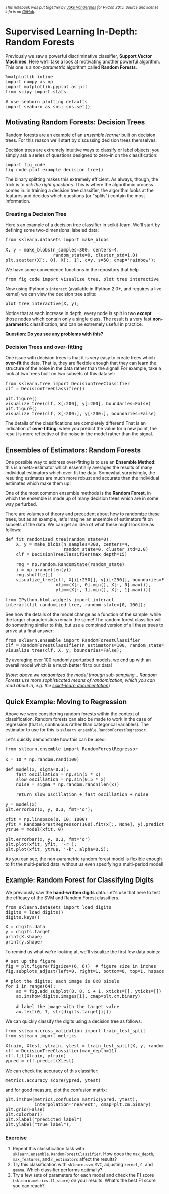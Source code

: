 <small><i>This notebook was put together by [Jake Vanderplas](http://www.vanderplas.com) for PyCon 2015. Source and license info is on [GitHub](https://github.com/jakevdp/sklearn_pycon2015/).</i></small>

# Supervised Learning In-Depth: Random Forests

Previously we saw a powerful discriminative classifier, **Support Vector Machines**.
Here we'll take a look at motivating another powerful algorithm. This one is a *non-parametric* algorithm called **Random Forests**.

<pre data-code-language="python"
     data-executable="true"
     data-type="programlisting">
%matplotlib inline
import numpy as np
import matplotlib.pyplot as plt
from scipy import stats

# use seaborn plotting defaults
import seaborn as sns; sns.set()
</pre>

## Motivating Random Forests: Decision Trees

Random forests are an example of an *ensemble learner* built on decision trees.
For this reason we'll start by discussing decision trees themselves.

Decision trees are extremely intuitive ways to classify or label objects: you simply ask a series of questions designed to zero-in on the classification:

<pre data-code-language="python"
     data-executable="true"
     data-type="programlisting">
import fig_code
fig_code.plot_example_decision_tree()
</pre>

The binary splitting makes this extremely efficient.
As always, though, the trick is to *ask the right questions*.
This is where the algorithmic process comes in: in training a decision tree classifier, the algorithm looks at the features and decides which questions (or "splits") contain the most information.

### Creating a Decision Tree

Here's an example of a decision tree classifier in scikit-learn. We'll start by defining some two-dimensional labeled data:

<pre data-code-language="python"
     data-executable="true"
     data-type="programlisting">
from sklearn.datasets import make_blobs

X, y = make_blobs(n_samples=300, centers=4,
                  random_state=0, cluster_std=1.0)
plt.scatter(X[:, 0], X[:, 1], c=y, s=50, cmap='rainbow');
</pre>

We have some convenience functions in the repository that help

<pre data-code-language="python"
     data-executable="true"
     data-type="programlisting">
from fig_code import visualize_tree, plot_tree_interactive
</pre>

Now using IPython's ``interact`` (available in IPython 2.0+, and requires a live kernel) we can view the decision tree splits:

<pre data-code-language="python"
     data-executable="true"
     data-type="programlisting">
plot_tree_interactive(X, y);
</pre>

Notice that at each increase in depth, every node is split in two **except** those nodes which contain only a single class.
The result is a very fast **non-parametric** classification, and can be extremely useful in practice.

**Question: Do you see any problems with this?**

### Decision Trees and over-fitting

One issue with decision trees is that it is very easy to create trees which **over-fit** the data. That is, they are flexible enough that they can learn the structure of the noise in the data rather than the signal! For example, take a look at two trees built on two subsets of this dataset:

<pre data-code-language="python"
     data-executable="true"
     data-type="programlisting">
from sklearn.tree import DecisionTreeClassifier
clf = DecisionTreeClassifier()

plt.figure()
visualize_tree(clf, X[:200], y[:200], boundaries=False)
plt.figure()
visualize_tree(clf, X[-200:], y[-200:], boundaries=False)
</pre>

The details of the classifications are completely different! That is an indication of **over-fitting**: when you predict the value for a new point, the result is more reflective of the noise in the model rather than the signal.

## Ensembles of Estimators: Random Forests

One possible way to address over-fitting is to use an **Ensemble Method**: this is a meta-estimator which essentially averages the results of many individual estimators which over-fit the data. Somewhat surprisingly, the resulting estimates are much more robust and accurate than the individual estimates which make them up!

One of the most common ensemble methods is the **Random Forest**, in which the ensemble is made up of many decision trees which are in some way perturbed.

There are volumes of theory and precedent about how to randomize these trees, but as an example, let's imagine an ensemble of estimators fit on subsets of the data. We can get an idea of what these might look like as follows:

<pre data-code-language="python"
     data-executable="true"
     data-type="programlisting">
def fit_randomized_tree(random_state=0):
    X, y = make_blobs(n_samples=300, centers=4,
                      random_state=0, cluster_std=2.0)
    clf = DecisionTreeClassifier(max_depth=15)

    rng = np.random.RandomState(random_state)
    i = np.arange(len(y))
    rng.shuffle(i)
    visualize_tree(clf, X[i[:250]], y[i[:250]], boundaries=False,
                   xlim=(X[:, 0].min(), X[:, 0].max()),
                   ylim=(X[:, 1].min(), X[:, 1].max()))

from IPython.html.widgets import interact
interact(fit_randomized_tree, random_state=[0, 100]);
</pre>

See how the details of the model change as a function of the sample, while the larger characteristics remain the same!
The random forest classifier will do something similar to this, but use a combined version of all these trees to arrive at a final answer:

<pre data-code-language="python"
     data-executable="true"
     data-type="programlisting">
from sklearn.ensemble import RandomForestClassifier
clf = RandomForestClassifier(n_estimators=100, random_state=0)
visualize_tree(clf, X, y, boundaries=False);
</pre>

By averaging over 100 randomly perturbed models, we end up with an overall model which is a much better fit to our data!

*(Note: above we randomized the model through sub-sampling... Random Forests use more sophisticated means of randomization, which you can read about in, e.g. the [scikit-learn documentation](http://scikit-learn.org/stable/modules/ensemble.html#forest)*)

## Quick Example: Moving to Regression

Above we were considering random forests within the context of classification.
Random forests can also be made to work in the case of regression (that is, continuous rather than categorical variables). The estimator to use for this is ``sklearn.ensemble.RandomForestRegressor``.

Let's quickly demonstrate how this can be used:

<pre data-code-language="python"
     data-executable="true"
     data-type="programlisting">
from sklearn.ensemble import RandomForestRegressor

x = 10 * np.random.rand(100)

def model(x, sigma=0.3):
    fast_oscillation = np.sin(5 * x)
    slow_oscillation = np.sin(0.5 * x)
    noise = sigma * np.random.randn(len(x))

    return slow_oscillation + fast_oscillation + noise

y = model(x)
plt.errorbar(x, y, 0.3, fmt='o');
</pre>

<pre data-code-language="python"
     data-executable="true"
     data-type="programlisting">
xfit = np.linspace(0, 10, 1000)
yfit = RandomForestRegressor(100).fit(x[:, None], y).predict(xfit[:, None])
ytrue = model(xfit, 0)

plt.errorbar(x, y, 0.3, fmt='o')
plt.plot(xfit, yfit, '-r');
plt.plot(xfit, ytrue, '-k', alpha=0.5);
</pre>

As you can see, the non-parametric random forest model is flexible enough to fit the multi-period data, without us even specifying a multi-period model!

## Example: Random Forest for Classifying Digits

We previously saw the **hand-written digits** data. Let's use that here to test the efficacy of the SVM and Random Forest classifiers.

<pre data-code-language="python"
     data-executable="true"
     data-type="programlisting">
from sklearn.datasets import load_digits
digits = load_digits()
digits.keys()
</pre>

<pre data-code-language="python"
     data-executable="true"
     data-type="programlisting">
X = digits.data
y = digits.target
print(X.shape)
print(y.shape)
</pre>

To remind us what we're looking at, we'll visualize the first few data points:

<pre data-code-language="python"
     data-executable="true"
     data-type="programlisting">
# set up the figure
fig = plt.figure(figsize=(6, 6))  # figure size in inches
fig.subplots_adjust(left=0, right=1, bottom=0, top=1, hspace=0.05, wspace=0.05)

# plot the digits: each image is 8x8 pixels
for i in range(64):
    ax = fig.add_subplot(8, 8, i + 1, xticks=[], yticks=[])
    ax.imshow(digits.images[i], cmap=plt.cm.binary)

    # label the image with the target value
    ax.text(0, 7, str(digits.target[i]))
</pre>

We can quickly classify the digits using a decision tree as follows:

<pre data-code-language="python"
     data-executable="true"
     data-type="programlisting">
from sklearn.cross_validation import train_test_split
from sklearn import metrics

Xtrain, Xtest, ytrain, ytest = train_test_split(X, y, random_state=0)
clf = DecisionTreeClassifier(max_depth=11)
clf.fit(Xtrain, ytrain)
ypred = clf.predict(Xtest)
</pre>

We can check the accuracy of this classifier:

<pre data-code-language="python"
     data-executable="true"
     data-type="programlisting">
metrics.accuracy_score(ypred, ytest)
</pre>

and for good measure, plot the confusion matrix:

<pre data-code-language="python"
     data-executable="true"
     data-type="programlisting">
plt.imshow(metrics.confusion_matrix(ypred, ytest),
           interpolation='nearest', cmap=plt.cm.binary)
plt.grid(False)
plt.colorbar()
plt.xlabel("predicted label")
plt.ylabel("true label");
</pre>

### Exercise
1. Repeat this classification task with ``sklearn.ensemble.RandomForestClassifier``.  How does the ``max_depth``, ``max_features``, and ``n_estimators`` affect the results?
2. Try this classification with ``sklearn.svm.SVC``, adjusting ``kernel``, ``C``, and ``gamma``. Which classifier performs optimally?
3. Try a few sets of parameters for each model and check the F1 score (``sklearn.metrics.f1_score``) on your results. What's the best F1 score you can reach?
